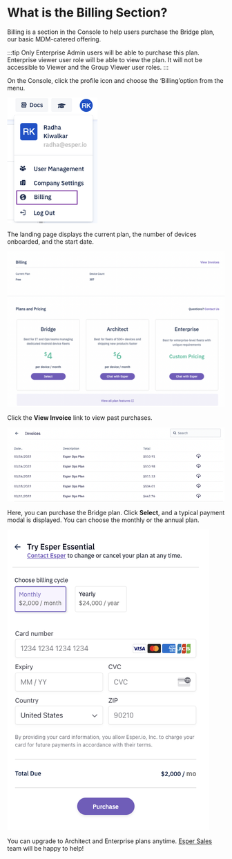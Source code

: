 # What is the Billing Section?

  

Billing is a section in the Console to help users purchase the Bridge plan, our basic MDM-catered offering.

  
:::tip
Only Enterprise Admin users will be able to purchase this plan. Enterprise viewer user role will be able to view the plan. It will not be accessible to Viewer and the Group Viewer user roles.
:::
  

On the Console, click the profile icon and choose the ‘Billing’option from the menu.

![choose billing option](./images/1-billingOption.png)

The landing page displays the current plan, the number of devices onboarded, and the start date.

![billing landing page](./images/2-main.png)

Click the **View Invoice** link to view past purchases.

![invoice](./images/3-invoice.png)

  

Here, you can purchase the Bridge plan. Click **Select**, and a typical payment modal is displayed. You can choose the monthly or the annual plan.

![payment modal](./images/4-payment.png)

  

You can upgrade to Architect and Enterprise plans anytime. [Esper Sales](https://www.esper.io/contact-us) team will be happy to help!